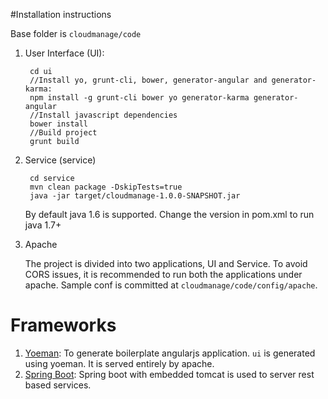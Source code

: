 #Installation instructions

Base folder is `cloudmanage/code`
1. User Interface (UI): 
    
        cd ui
        //Install yo, grunt-cli, bower, generator-angular and generator-karma:
        npm install -g grunt-cli bower yo generator-karma generator-angular
        //Install javascript dependencies
        bower install
        //Build project
        grunt build
2. Service (service)

        cd service
        mvn clean package -DskipTests=true
        java -jar target/cloudmanage-1.0.0-SNAPSHOT.jar
    By default java 1.6 is supported. Change the version in pom.xml to run java 1.7+
3. Apache
    
    The project is divided into two applications, UI and Service. To avoid CORS issues, it is recommended to run both the applications under apache. Sample conf is committed at `cloudmanage/code/config/apache`. 

# Frameworks
1. [Yoeman](https://github.com/yeoman/generator-angular): To generate boilerplate angularjs application. `ui` is generated using yoeman. It is served entirely by apache.
2. [Spring Boot](http://projects.spring.io/spring-boot/): Spring boot with embedded tomcat is used to server rest based services.